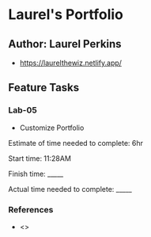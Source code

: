 # Laurel's Portfolio

## Author: Laurel Perkins

* <https://laurelthewiz.netlify.app/>

## Feature Tasks

### Lab-05

* Customize Portfolio

Estimate of time needed to complete: 6hr

Start time: 11:28AM

Finish time: _____

Actual time needed to complete: _____

### References

* <>
